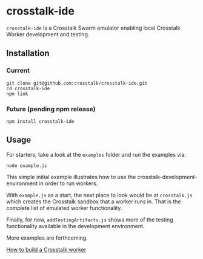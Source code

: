 crosstalk-ide
=============

`crosstalk-ide` is a Crosstalk Swarm emulator enabling local Crosstalk Worker development and testing.

## Installation

### Current

    git clone git@github.com:crosstalk/crosstalk-ide.git
    cd crosstalk-ide
    npm link

### Future (pending npm release)

    npm install crosstalk-ide

## Usage

For starters, take a look at the `examples` folder and run the examples via:

    node example.js

This simple initial example illustrates how to use the crosstalk-development-environment in order to run workers. 

With `example.js` as a start, the next place to look would be at `crosstalk.js` which creates the Crosstalk sandbox that a worker runs in. That is the complete list of emulated worker functionality.

Finally, for now, `addTestingArtifacts.js` shows more of the testing functionality available in the development environment.

More examples are forthcoming.

[How to build a Crosstalk worker](/crosstalk/crosstalk-ide/wiki/HOWTO)